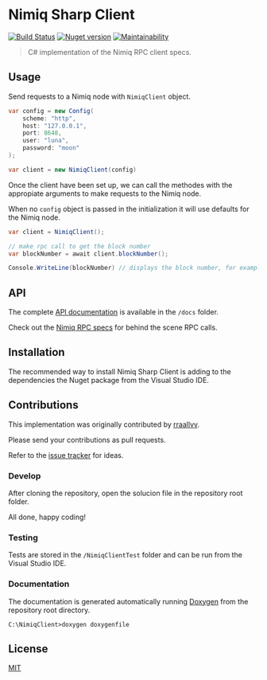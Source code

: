 Nimiq Sharp Client
==================

[![Build Status](https://travis-ci.org/rraallvv/NimiqClientSharp.svg?branch=master)](https://travis-ci.org/rraallvv/NimiqClientSharp)
[![Nuget version](https://img.shields.io/nuget/v/NimiqClient)](https://www.nuget.org/packages/NimiqClient/)
[![Maintainability](https://api.codeclimate.com/v1/badges/26e0dcd2f26a87848906/maintainability)](https://codeclimate.com/github/rraallvv/NimiqClientSharp/maintainability)

> C# implementation of the Nimiq RPC client specs.

## Usage

Send requests to a Nimiq node with `NimiqClient` object.

```c#
var config = new Config(
    scheme: "http",
    host: "127.0.0.1",
    port: 8648,
    user: "luna",
    password: "moon"
);

var client = new NimiqClient(config)
```

Once the client have been set up, we can call the methodes with the appropiate arguments to make requests to the Nimiq node.

When no `config` object is passed in the initialization it will use defaults for the Nimiq node.

```c#
var client = NimiqClient();

// make rpc call to get the block number
var blockNumber = await client.blockNumber();

Console.WriteLine(blockNumber) // displays the block number, for example 748883
```

## API

The complete [API documentation](docs) is available in the `/docs` folder.

Check out the [Nimiq RPC specs](https://github.com/nimiq/core-js/wiki/JSON-RPC-API) for behind the scene RPC calls.

## Installation

The recommended way to install Nimiq Sharp Client is adding to the dependencies the Nuget package from the Visual Studio IDE.

## Contributions

This implementation was originally contributed by [rraallvv](https://github.com/rraallvv/).

Please send your contributions as pull requests.

Refer to the [issue tracker](https://github.com/rraallvv/NimiqClientSharp/issues) for ideas.

### Develop

After cloning the repository, open the solucion file in the repository root folder.

All done, happy coding!

### Testing

Tests are stored in the `/NimiqClientTest` folder and can be run from the Visual Studio IDE.

### Documentation

The documentation is generated automatically running [Doxygen](https://www.doxygen.nl/download.html#srcbin) from the repository root directory.

```
C:\NimiqClient>doxygen doxygenfile
```

## License

[MIT](LICENSE)
